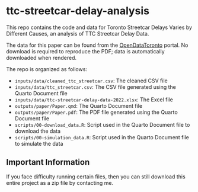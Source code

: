 # ttc-streetcar-delay-analysis

This repo contains the code and data for Toronto Streetcar Delays Varies by Different Causes, an analysis of TTC Streetcar Delay Data.

The data for this paper can be found from the [OpenDataToronto](https://open.toronto.ca/dataset/ttc-streetcar-delay-data/) portal. No download is required to reproduce the PDF; data is automatically downloaded when rendered.

The repo is organized as follows:

- `inputs/data/cleaned_ttc_streetcar.csv`: The cleaned CSV file
- `inputs/data/ttc_streetcar.csv`: The CSV file generated using the Quarto Document file
- `inputs/data/ttc-streetcar-delay-data-2022.xlsx`: The Excel file
- `outputs/paper/Paper.qmd`: The Quarto Document file
- `outputs/paper/Paper.pdf`: The PDF file generated using the Quarto Document file
- `scripts/00-download_data.R`: Script used in the Quarto Document file to download the data
- `scripts/00-simulation_data.R`: Script used in the Quarto Document file to simulate the data

## Important Information

If you face difficulty running certain files, then you can still download this entire project as a zip file by contacting me.